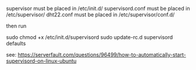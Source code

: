 supervisor must be placed in /etc/init.d/ 
supervisord.conf must be placed in /etc/supervisor/
dht22.conf must be placed in /etc/supervisor/conf.d/

then run

sudo chmod +x /etc/init.d/supervisord
sudo update-rc.d supervisord defaults

see: https://serverfault.com/questions/96499/how-to-automatically-start-supervisord-on-linux-ubuntu

